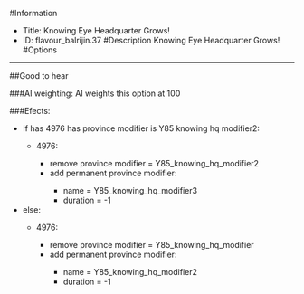 #Information
 - Title: Knowing Eye Headquarter Grows!
 - ID: flavour_balrijin.37
#Description
Knowing Eye Headquarter Grows!
#Options

___
##Good to hear

###AI weighting:
AI weights this option at 100


###Efects:<ul><li>If has 4976 has province modifier is Y85 knowing hq modifier2:</li><ul><li>4976:</li><ul><li>remove province modifier = Y85_knowing_hq_modifier2</li><li>add permanent province modifier:</li><ul><li>name = Y85_knowing_hq_modifier3</li><li>duration = -1</li></ul></ul></ul><li>else:</li><ul><li>4976:</li><ul><li>remove province modifier = Y85_knowing_hq_modifier</li><li>add permanent province modifier:</li><ul><li>name = Y85_knowing_hq_modifier2</li><li>duration = -1</li></ul></ul></ul></ul>
